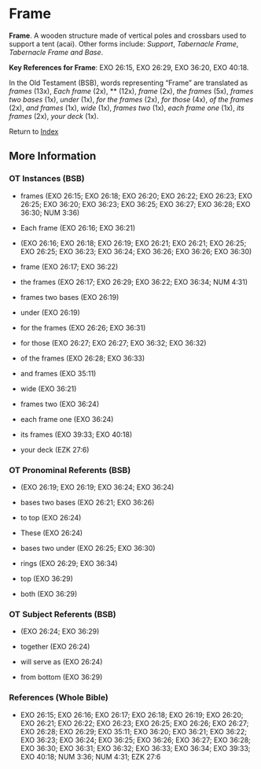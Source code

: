 # Frame
**Frame**. 
A wooden structure made of vertical poles and crossbars used to support a tent (acai). 
Other forms include: 
*Support*, *Tabernacle Frame*, *Tabernacle Frame and Base*. 


**Key References for Frame**: 
EXO 26:15, EXO 26:29, EXO 36:20, EXO 40:18. 


In the Old Testament (BSB), words representing “Frame” are translated as 
*frames* (13x), *Each frame* (2x), ** (12x), *frame* (2x), *the frames* (5x), *frames two bases* (1x), *under* (1x), *for the frames* (2x), *for those* (4x), *of the frames* (2x), *and frames* (1x), *wide* (1x), *frames two* (1x), *each frame one* (1x), *its frames* (2x), *your deck* (1x). 




Return to [Index](00-Index.md)

## More Information

### OT Instances (BSB)

* frames (EXO 26:15; EXO 26:18; EXO 26:20; EXO 26:22; EXO 26:23; EXO 26:25; EXO 36:20; EXO 36:23; EXO 36:25; EXO 36:27; EXO 36:28; EXO 36:30; NUM 3:36)

* Each frame (EXO 26:16; EXO 36:21)

*  (EXO 26:16; EXO 26:18; EXO 26:19; EXO 26:21; EXO 26:21; EXO 26:25; EXO 26:25; EXO 36:23; EXO 36:24; EXO 36:26; EXO 36:26; EXO 36:30)

* frame (EXO 26:17; EXO 36:22)

* the frames (EXO 26:17; EXO 26:29; EXO 36:22; EXO 36:34; NUM 4:31)

* frames two bases (EXO 26:19)

* under (EXO 26:19)

* for the frames (EXO 26:26; EXO 36:31)

* for those (EXO 26:27; EXO 26:27; EXO 36:32; EXO 36:32)

* of the frames (EXO 26:28; EXO 36:33)

* and frames (EXO 35:11)

* wide (EXO 36:21)

* frames two (EXO 36:24)

* each frame one (EXO 36:24)

* its frames (EXO 39:33; EXO 40:18)

* your deck (EZK 27:6)



### OT Pronominal Referents (BSB)

*  (EXO 26:19; EXO 26:19; EXO 36:24; EXO 36:24)

* bases two bases (EXO 26:21; EXO 36:26)

* to top (EXO 26:24)

* These (EXO 26:24)

* bases two under (EXO 26:25; EXO 36:30)

* rings (EXO 26:29; EXO 36:34)

* top (EXO 36:29)

* both (EXO 36:29)



### OT Subject Referents (BSB)

*  (EXO 26:24; EXO 36:29)

* together (EXO 26:24)

* will serve as (EXO 26:24)

* from bottom (EXO 36:29)



### References (Whole Bible)

* EXO 26:15; EXO 26:16; EXO 26:17; EXO 26:18; EXO 26:19; EXO 26:20; EXO 26:21; EXO 26:22; EXO 26:23; EXO 26:25; EXO 26:26; EXO 26:27; EXO 26:28; EXO 26:29; EXO 35:11; EXO 36:20; EXO 36:21; EXO 36:22; EXO 36:23; EXO 36:24; EXO 36:25; EXO 36:26; EXO 36:27; EXO 36:28; EXO 36:30; EXO 36:31; EXO 36:32; EXO 36:33; EXO 36:34; EXO 39:33; EXO 40:18; NUM 3:36; NUM 4:31; EZK 27:6



